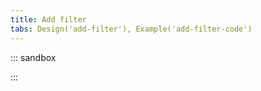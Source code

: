 ```yaml
---
title: Add filter
tabs: Design('add-filter'), Example('add-filter-code')
---
```


::: sandbox

<script lang="tsx">
    export Demo from 'stories/patterns/filters/add-filter/docs/examples/add-filter-basic.tsx';
</script>

:::
